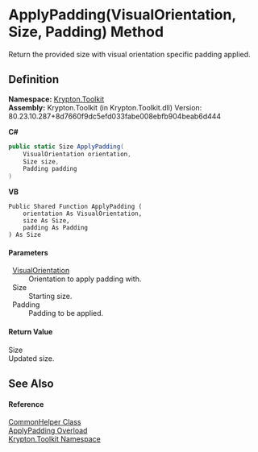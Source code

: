 # ApplyPadding(VisualOrientation, Size, Padding) Method


Return the provided size with visual orientation specific padding applied.



## Definition
**Namespace:** <a href="79d2eac2-21f4-54ff-7552-b20c33c30600.md">Krypton.Toolkit</a>  
**Assembly:** Krypton.Toolkit (in Krypton.Toolkit.dll) Version: 80.23.10.287+8d7660f9dc5efd033fabe008ebfb904beab6d444

**C#**
``` C#
public static Size ApplyPadding(
	VisualOrientation orientation,
	Size size,
	Padding padding
)
```
**VB**
``` VB
Public Shared Function ApplyPadding ( 
	orientation As VisualOrientation,
	size As Size,
	padding As Padding
) As Size
```



#### Parameters
<dl><dt>  <a href="d38051f8-c2cc-e81c-0029-02f7ad46f2fa.md">VisualOrientation</a></dt><dd>Orientation to apply padding with.</dd><dt>  Size</dt><dd>Starting size.</dd><dt>  Padding</dt><dd>Padding to be applied.</dd></dl>

#### Return Value
Size  
Updated size.

## See Also


#### Reference
<a href="13744a42-834d-93cd-437f-a5a616717068.md">CommonHelper Class</a>  
<a href="6a6440b7-be6c-78ae-7a38-11d1c8365210.md">ApplyPadding Overload</a>  
<a href="79d2eac2-21f4-54ff-7552-b20c33c30600.md">Krypton.Toolkit Namespace</a>  
